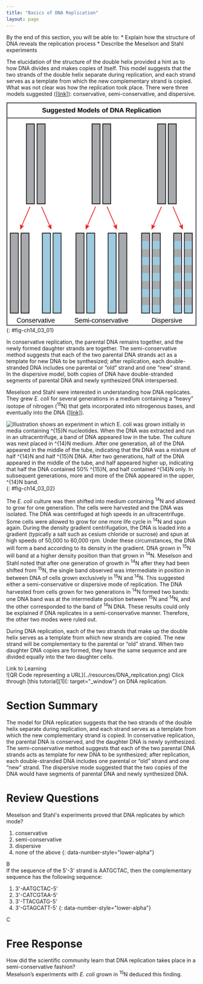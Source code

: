 ```yaml
---
title: "Basics of DNA Replication"
layout: page
---
```



<div data-type="abstract" markdown="1">
By the end of this section, you will be able to:
* Explain how the structure of DNA reveals the replication process
* Describe the Meselson and Stahl experiments

</div>

The elucidation of the structure of the double helix provided a hint as to how DNA divides and makes copies of itself. This model suggests that the two strands of the double helix separate during replication, and each strand serves as a template from which the new complementary strand is copied. What was not clear was how the replication took place. There were three models suggested ([\[link\]](#fig-ch14_03_01)): conservative, semi-conservative, and dispersive.

 ![Illustration shows the conservative, semi-conservative, and dispersive models of DNA synthesis. In the conservative model, when DNA is replicated and both newly synthesized strands are paired together. In the semi-conservative model, each newly synthesized strand pairs with a parent strand. In the dispersive model, newly synthesized DNA is interspersed with parent DNA within both DNA strands.](../resources/Figure_14_03_01.jpg "The three suggested models of DNA replication. Grey indicates the original DNA strands, and blue indicates newly synthesized DNA."){: #fig-ch14_03_01}

In conservative replication, the parental DNA remains together, and the newly formed daughter strands are together. The semi-conservative method suggests that each of the two parental DNA strands act as a template for new DNA to be synthesized; after replication, each double-stranded DNA includes one parental or “old” strand and one “new” strand. In the dispersive model, both copies of DNA have double-stranded segments of parental DNA and newly synthesized DNA interspersed.

Meselson and Stahl were interested in understanding how DNA replicates. They grew *E. coli* for several generations in a medium containing a “heavy” isotope of nitrogen (<sup>15</sup>N) that gets incorporated into nitrogenous bases, and eventually into the DNA ([\[link\]](#fig-ch14_03_02)).

 ![Illustration shows an experiment in which E. coli was grown initially in media containing ^\{15}N nucleotides. When the DNA was extracted and run in an ultracentrifuge, a band of DNA appeared low in the tube. The culture was next placed in ^\{14}N medium. After one generation, all of the DNA appeared in the middle of the tube, indicating that the DNA was a mixture of half ^\{14}N and half ^\{15}N DNA. After two generations, half of the DNA appeared in the middle of the tube, and half appeared higher up, indicating that half the DNA contained 50% ^\{15}N, and half contained ^\{14}N only. In subsequent generations, more and more of the DNA appeared in the upper, ^\{14}N band.](../resources/Figure_14_03_02.jpg "Meselson and Stahl experimented with E. coli grown first in heavy nitrogen (15N) then in 14N. DNA grown in 15N (red band) is heavier than DNA grown in 14N (orange band), and sediments to a lower level in cesium chloride solution in an ultracentrifuge. When DNA grown in 15N is switched to media containing 14N, after one round of cell division the DNA sediments halfway between the 15N and 14N levels, indicating that it now contains fifty percent 14N. In subsequent cell divisions, an increasing amount of DNA contains 14N only. This data supports the semi-conservative replication model. (credit: modification of work by Mariana Ruiz Villareal)"){: #fig-ch14_03_02}

The *E. coli* culture was then shifted into medium containing <sup>14</sup>N and allowed to grow for one generation. The cells were harvested and the DNA was isolated. The DNA was centrifuged at high speeds in an ultracentrifuge. Some cells were allowed to grow for one more life cycle in <sup>14</sup>N and spun again. During the density gradient centrifugation, the DNA is loaded into a gradient (typically a salt such as cesium chloride or sucrose) and spun at high speeds of 50,000 to 60,000 rpm. Under these circumstances, the DNA will form a band according to its density in the gradient. DNA grown in <sup>15</sup>N will band at a higher density position than that grown in <sup>14</sup>N. Meselson and Stahl noted that after one generation of growth in <sup>14</sup>N after they had been shifted from <sup>15</sup>N, the single band observed was intermediate in position in between DNA of cells grown exclusively in<sup> 15</sup>N and <sup>14</sup>N. This suggested either a semi-conservative or dispersive mode of replication. The DNA harvested from cells grown for two generations in <sup>14</sup>N formed two bands: one DNA band was at the intermediate position between <sup>15</sup>N and <sup>14</sup>N, and the other corresponded to the band of <sup>14</sup>N DNA. These results could only be explained if DNA replicates in a semi-conservative manner. Therefore, the other two modes were ruled out.

During DNA replication, each of the two strands that make up the double helix serves as a template from which new strands are copied. The new strand will be complementary to the parental or “old” strand. When two daughter DNA copies are formed, they have the same sequence and are divided equally into the two daughter cells.

<div data-type="note" class="interactive" data-label="" markdown="1">
<div data-type="title">
Link to Learning
</div>
<span data-type="media" data-alt="QR Code representing a URL"> ![QR Code representing a URL](../resources/DNA_replication.png) </span>
Click through [this tutorial][1]{: target="_window"} on DNA replication.

</div>

# Section Summary

The model for DNA replication suggests that the two strands of the double helix separate during replication, and each strand serves as a template from which the new complementary strand is copied. In conservative replication, the parental DNA is conserved, and the daughter DNA is newly synthesized. The semi-conservative method suggests that each of the two parental DNA strands acts as template for new DNA to be synthesized; after replication, each double-stranded DNA includes one parental or “old” strand and one “new” strand. The dispersive mode suggested that the two copies of the DNA would have segments of parental DNA and newly synthesized DNA.

# Review Questions

<div data-type="exercise">
<div data-type="problem" markdown="1">
Meselson and Stahl's experiments proved that DNA replicates by which mode?

1.  conservative
2.  semi-conservative
3.  dispersive
4.  none of the above
{: data-number-style="lower-alpha"}

</div>
<div data-type="solution" markdown="1">
B

</div>
</div>

<div data-type="exercise">
<div data-type="problem" markdown="1">
If the sequence of the 5'-3' strand is AATGCTAC, then the complementary sequence has the following sequence:

1.  3'-AATGCTAC-5'
2.  3'-CATCGTAA-5'
3.  3'-TTACGATG-5'
4.  3'-GTAGCATT-5'
{: data-number-style="lower-alpha"}

</div>
<div data-type="solution" markdown="1">
C

</div>
</div>

# Free Response

<div data-type="exercise">
<div data-type="problem" markdown="1">
How did the scientific community learn that DNA replication takes place in a semi-conservative fashion?

</div>
<div data-type="solution" markdown="1">
Meselson’s experiments with <em>E. coli </em>grown in <sup>15</sup>N deduced this finding.

</div>
</div>



[1]: http://openstaxcollege.org/l/DNA_replicatio2
